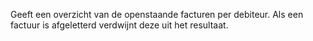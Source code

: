 Geeft een overzicht van de openstaande facturen per debiteur. Als een factuur is afgeletterd verdwijnt deze uit het resultaat.